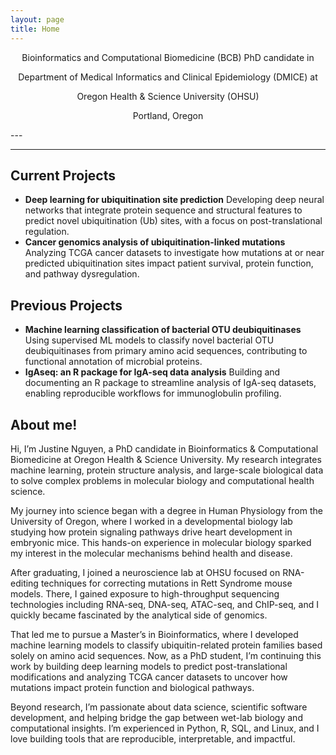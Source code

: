 ```yaml
---
layout: page
title: Home
---
```

<center>
Bioinformatics and Computational Biomedicine (BCB) PhD candidate in   
  
Department of Medical Informatics and Clinical Epidemiology (DMICE) at   
  
Oregon Health & Science University (OHSU)


Portland, Oregon

</center>
---


---

## Current Projects
- **Deep learning for ubiquitination site prediction**
Developing deep neural networks that integrate protein sequence and structural features to predict novel ubiquitination (Ub) sites, with a focus on post-translational regulation.
- **Cancer genomics analysis of ubiquitination-linked mutations**
Analyzing TCGA cancer datasets to investigate how mutations at or near predicted ubiquitination sites impact patient survival, protein function, and pathway dysregulation.

## Previous Projects

- **Machine learning classification of bacterial OTU deubiquitinases**
Using supervised ML models to classify novel bacterial OTU deubiquitinases from primary amino acid sequences, contributing to functional annotation of microbial proteins.
- **IgAseq: an R package for IgA-seq data analysis**
Building and documenting an R package to streamline analysis of IgA-seq datasets, enabling reproducible workflows for immunoglobulin profiling.

## About me!

Hi, I’m Justine Nguyen, a PhD candidate in Bioinformatics & Computational Biomedicine at Oregon Health & Science University. My research integrates machine learning, protein structure analysis, and large-scale biological data to solve complex problems in molecular biology and computational health science.

My journey into science began with a degree in Human Physiology from the University of Oregon, where I worked in a developmental biology lab studying how protein signaling pathways drive heart development in embryonic mice. This hands-on experience in molecular biology sparked my interest in the molecular mechanisms behind health and disease.

After graduating, I joined a neuroscience lab at OHSU focused on RNA-editing techniques for correcting mutations in Rett Syndrome mouse models. There, I gained exposure to high-throughput sequencing technologies including RNA-seq, DNA-seq, ATAC-seq, and ChIP-seq, and I quickly became fascinated by the analytical side of genomics.

That led me to pursue a Master’s in Bioinformatics, where I developed machine learning models to classify ubiquitin-related protein families based solely on amino acid sequences. Now, as a PhD student, I’m continuing this work by building deep learning models to predict post-translational modifications and analyzing TCGA cancer datasets to uncover how mutations impact protein function and biological pathways.

Beyond research, I’m passionate about data science, scientific software development, and helping bridge the gap between wet-lab biology and computational insights. I’m experienced in Python, R, SQL, and Linux, and I love building tools that are reproducible, interpretable, and impactful.

